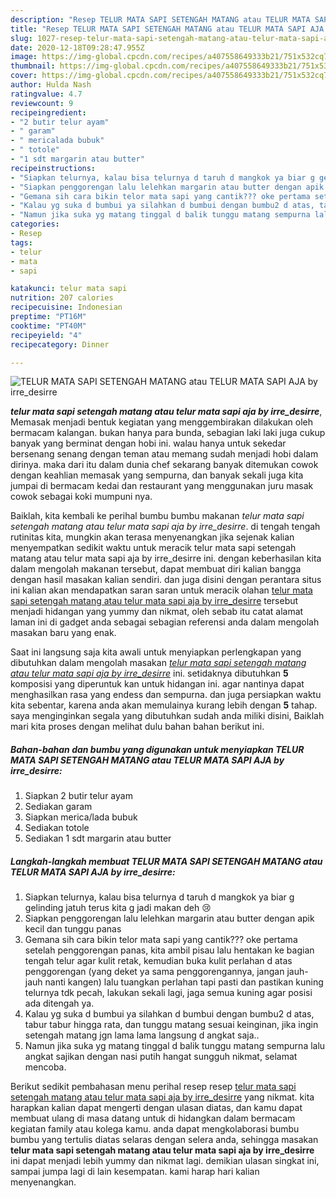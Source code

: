 ```yaml
---
description: "Resep TELUR MATA SAPI SETENGAH MATANG atau TELUR MATA SAPI AJA by irre_desirre yang Sempurna"
title: "Resep TELUR MATA SAPI SETENGAH MATANG atau TELUR MATA SAPI AJA by irre_desirre yang Sempurna"
slug: 1027-resep-telur-mata-sapi-setengah-matang-atau-telur-mata-sapi-aja-by-irre-desirre-yang-sempurna
date: 2020-12-18T09:28:47.955Z
image: https://img-global.cpcdn.com/recipes/a407558649333b21/751x532cq70/telur-mata-sapi-setengah-matang-atau-telur-mata-sapi-aja-by-irre_desirre-foto-resep-utama.jpg
thumbnail: https://img-global.cpcdn.com/recipes/a407558649333b21/751x532cq70/telur-mata-sapi-setengah-matang-atau-telur-mata-sapi-aja-by-irre_desirre-foto-resep-utama.jpg
cover: https://img-global.cpcdn.com/recipes/a407558649333b21/751x532cq70/telur-mata-sapi-setengah-matang-atau-telur-mata-sapi-aja-by-irre_desirre-foto-resep-utama.jpg
author: Hulda Nash
ratingvalue: 4.7
reviewcount: 9
recipeingredient:
- "2 butir telur ayam"
- " garam"
- " mericalada bubuk"
- " totole"
- "1 sdt margarin atau butter"
recipeinstructions:
- "Siapkan telurnya, kalau bisa telurnya d taruh d mangkok ya biar g gelinding jatuh terus kita g jadi makan deh 😢"
- "Siapkan penggorengan lalu lelehkan margarin atau butter dengan apik kecil dan tunggu panas"
- "Gemana sih cara bikin telor mata sapi yang cantik??? oke pertama setelah penggorengan panas, kita ambil pisau lalu hentakan ke bagian tengah telur agar kulit retak, kemudian buka kulit perlahan d atas penggorengan (yang deket ya sama penggorengannya, jangan jauh-jauh nanti kangen) lalu tuangkan perlahan tapi pasti dan pastikan kuning telurnya tdk pecah, lakukan sekali lagi, jaga semua kuning agar posisi ada ditengah ya."
- "Kalau yg suka d bumbui ya silahkan d bumbui dengan bumbu2 d atas, tabur tabur hingga rata, dan tunggu matang sesuai keinginan, jika ingin setengah matang jgn lama lama langsung d angkat saja.."
- "Namun jika suka yg matang tinggal d balik tunggu matang sempurna lalu angkat sajikan dengan nasi putih hangat sungguh nikmat, selamat mencoba."
categories:
- Resep
tags:
- telur
- mata
- sapi

katakunci: telur mata sapi 
nutrition: 207 calories
recipecuisine: Indonesian
preptime: "PT16M"
cooktime: "PT40M"
recipeyield: "4"
recipecategory: Dinner

---
```



![TELUR MATA SAPI SETENGAH MATANG atau TELUR MATA SAPI AJA by irre_desirre](https://img-global.cpcdn.com/recipes/a407558649333b21/751x532cq70/telur-mata-sapi-setengah-matang-atau-telur-mata-sapi-aja-by-irre_desirre-foto-resep-utama.jpg)

<b><i>telur mata sapi setengah matang atau telur mata sapi aja by irre_desirre</i></b>, Memasak menjadi bentuk kegiatan yang menggembirakan dilakukan oleh bermacam kalangan. bukan hanya para bunda, sebagian laki laki juga cukup banyak yang berminat dengan hobi ini. walau hanya untuk sekedar bersenang senang dengan teman atau memang sudah menjadi hobi dalam dirinya. maka dari itu dalam dunia chef sekarang banyak ditemukan cowok dengan keahlian memasak yang sempurna, dan banyak sekali juga kita jumpai di bermacam kedai dan restaurant yang menggunakan juru masak cowok sebagai koki mumpuni nya.

Baiklah, kita kembali ke perihal bumbu bumbu makanan <i>telur mata sapi setengah matang atau telur mata sapi aja by irre_desirre</i>. di tengah tengah rutinitas kita, mungkin akan terasa menyenangkan jika sejenak kalian menyempatkan sedikit waktu untuk meracik telur mata sapi setengah matang atau telur mata sapi aja by irre_desirre ini. dengan keberhasilan kita dalam mengolah makanan tersebut, dapat membuat diri kalian bangga dengan hasil masakan kalian sendiri. dan juga disini dengan perantara situs ini kalian akan mendapatkan saran saran untuk meracik olahan <u>telur mata sapi setengah matang atau telur mata sapi aja by irre_desirre</u> tersebut menjadi hidangan yang yummy dan nikmat, oleh sebab itu catat alamat laman ini di gadget anda sebagai sebagian referensi anda dalam mengolah masakan baru yang enak.




Saat ini langsung saja kita awali untuk menyiapkan perlengkapan yang dibutuhkan dalam mengolah masakan <u><i>telur mata sapi setengah matang atau telur mata sapi aja by irre_desirre</i></u> ini. setidaknya dibutuhkan <b>5</b> komposisi yang diperuntuk kan untuk hidangan ini. agar nantinya dapat menghasilkan rasa yang endess dan sempurna. dan juga persiapkan waktu kita sebentar, karena anda akan memulainya kurang lebih dengan <b>5</b> tahap. saya menginginkan segala yang dibutuhkan sudah anda miliki disini, Baiklah mari kita proses dengan melihat dulu bahan bahan berikut ini.

<!--inarticleads1-->

##### Bahan-bahan dan bumbu yang digunakan untuk menyiapkan TELUR MATA SAPI SETENGAH MATANG atau TELUR MATA SAPI AJA by irre_desirre:

1. Siapkan 2 butir telur ayam
1. Sediakan  garam
1. Siapkan  merica/lada bubuk
1. Sediakan  totole
1. Sediakan 1 sdt margarin atau butter




<!--inarticleads2-->

##### Langkah-langkah membuat TELUR MATA SAPI SETENGAH MATANG atau TELUR MATA SAPI AJA by irre_desirre:

1. Siapkan telurnya, kalau bisa telurnya d taruh d mangkok ya biar g gelinding jatuh terus kita g jadi makan deh 😢
1. Siapkan penggorengan lalu lelehkan margarin atau butter dengan apik kecil dan tunggu panas
1. Gemana sih cara bikin telor mata sapi yang cantik??? oke pertama setelah penggorengan panas, kita ambil pisau lalu hentakan ke bagian tengah telur agar kulit retak, kemudian buka kulit perlahan d atas penggorengan (yang deket ya sama penggorengannya, jangan jauh-jauh nanti kangen) lalu tuangkan perlahan tapi pasti dan pastikan kuning telurnya tdk pecah, lakukan sekali lagi, jaga semua kuning agar posisi ada ditengah ya.
1. Kalau yg suka d bumbui ya silahkan d bumbui dengan bumbu2 d atas, tabur tabur hingga rata, dan tunggu matang sesuai keinginan, jika ingin setengah matang jgn lama lama langsung d angkat saja..
1. Namun jika suka yg matang tinggal d balik tunggu matang sempurna lalu angkat sajikan dengan nasi putih hangat sungguh nikmat, selamat mencoba.




Berikut sedikit pembahasan menu perihal resep resep <u>telur mata sapi setengah matang atau telur mata sapi aja by irre_desirre</u> yang nikmat. kita harapkan kalian dapat mengerti dengan ulasan diatas, dan kamu dapat membuat ulang di masa datang untuk di hidangkan dalam bermacam kegiatan family atau kolega kamu. anda dapat mengkolaborasi bumbu bumbu yang tertulis diatas selaras dengan selera anda, sehingga masakan <b>telur mata sapi setengah matang atau telur mata sapi aja by irre_desirre</b> ini dapat menjadi lebih yummy dan nikmat lagi. demikian ulasan singkat ini, sampai jumpa lagi di lain kesempatan. kami harap hari kalian menyenangkan.
